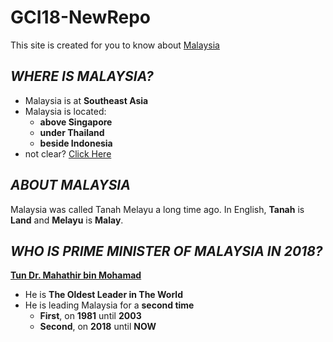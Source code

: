# GCI18-NewRepo
This site is created for you to know about [Malaysia](https://en.wikipedia.org/wiki/Malaysia)

## **_WHERE IS MALAYSIA?_**
- Malaysia is at **Southeast Asia**
- Malaysia is located:
  - **above Singapore**
  - **under Thailand**
  - **beside Indonesia**
- not clear? [Click Here](https://www.google.com/maps/place/Malaysia/@4.0892925,100.570574,5z/data=!3m1!4b1!4m5!3m4!1s0x3034d3975f6730af:0x745969328211cd8!8m2!3d4.210484!4d101.975766)

## **_ABOUT MALAYSIA_**
Malaysia was called Tanah Melayu a long time ago. In English, **Tanah** is **Land** and **Melayu** is **Malay**.

## **_WHO IS PRIME MINISTER OF MALAYSIA IN 2018?_**
[**Tun Dr. Mahathir bin Mohamad**](https://en.wikipedia.org/wiki/Mahathir_Mohamad)
  - He is **The Oldest Leader in The World**
  - He is leading Malaysia for a **second time**
    - **First**, on **1981** until **2003** 
    - **Second**, on **2018** until **NOW**
